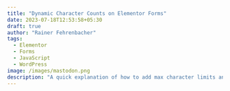```yaml
---
title: "Dynamic Character Counts on Elementor Forms"
date: 2023-07-18T12:53:58+05:30
draft: true
author: "Rainer Fehrenbacher"
tags:
  - Elementor
  - Forms
  - JavaScript
  - WordPress
image: /images/mastodon.png
description: "A quick explanation of how to add max character limits and dynamic character counts for a textarea field on Elementor Pro"
---
```

# 